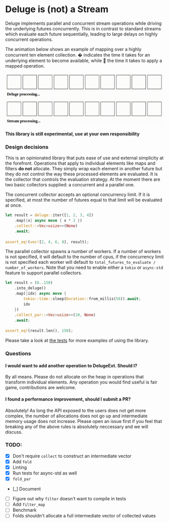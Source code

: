 # Deluge is (not) a Stream

Deluge implements parallel and concurrent stream operations while driving the underlying futures concurrently.
This is in contrast to standard streams which evaluate each future sequentially, leading to large delays on highly concurrent operations.

The animation below shows an example of mapping over a highly concurrent ten element collection. &#x11F4D8; indicates the time it takes for an underlying element to become available, while &#x1F4D7; the time it takes to apply a mapped operation.

![Example of processing using Deluge and Streams](./images/process.gif)

**This library is still experimental, use at your own responsibility**

### Design decisions

This is an opinionated library that puts ease of use and external simplicity at the forefront.
Operations that apply to individual elements like maps and filters **do not** allocate.
They simply wrap each element in another future but they do not control the way these processed elements are evaluated.
It is the collector that controls the evaluation strategy.
At the moment there are two basic collectors supplied: a concurrent and a parallel one.

The concurrent collector accepts an optional concurrency limit.
If it is specified, at most the number of futures equal to that limit will be evaluated at once.

```rust
let result = deluge::iter([1, 2, 3, 4])
    .map(|x| async move { x * 2 })
    .collect::<Vec<usize>>(None)
    .await;

assert_eq!(vec![2, 4, 6, 8], result);
```

The parallel collector spawns a number of workers.
If a number of workers is not specified, it will default to the number of cpus, if the concurrency limit is not specified each worker will default to `total_futures_to_evaluate / number_of_workers`.
Note that you need to enable either a `tokio` or `async-std` feature to support parallel collectors.

```rust
let result = (0..150)
    .into_deluge()
    .map(|idx| async move {
        tokio::time::sleep(Duration::from_millis(50)).await;
        idx
    })
    .collect_par::<Vec<usize>>(10, None)
    .await;

assert_eq!(result.len(), 150);
```

Please take a look at [the tests](https://github.com/mkawalec/deluge/blob/main/src/lib.rs) for more examples of using the library.

### Questions

#### I would want to add another operation to DelugeExt. Should I?

By all means.
Please do not allocate on the heap in operations that transform individual elements.
Any operation you would find useful is fair game, contributions are welcome.

#### I found a performance improvement, should I submit a PR?

Absolutely!
As long the API exposed to the users does not get more complex, the number of allocations does not go up and intermediate memory usage does not increase.
Please open an issue first if you feel that breaking any of the above rules is absolutely neccessary and we will discuss.

### TODO:

- [x] Don't require `collect` to construct an intermediate vector
- [x] Add `fold`
- [x] Linting
- [x] Run tests for async-std as well
- [x] `fold_par`
- [_] Document
- [ ] Figure out why `filter` doesn't want to compile in tests
- [ ] Add `filter_map`
- [ ] Benchmark
- [ ] Folds shouldn't allocate a full intermediate vector of collected values